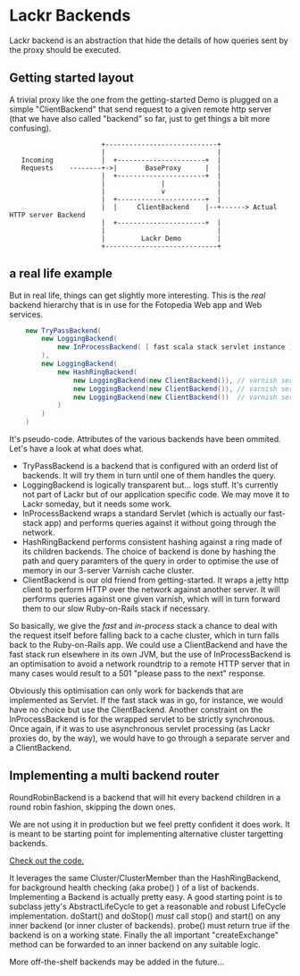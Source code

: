 Lackr Backends
==============

Lackr backend is an abstraction that hide the details of how queries sent by the proxy should be executed.

Getting started layout
----------------------

A trivial proxy like the one from the getting-started Demo is plugged on a simple "ClientBackend" that send
request to a given remote http server (that we have also called "backend" so far, just to get things a bit more
confusing).

```
                       +----------------------------+                                                                         
                       |                            |                                                                         
   Incoming            |  +----------------------+  |                                                                         
   Requests    --------+->|       BaseProxy      |  |                                                                         
                       |  +----------------------+  |                                                                         
                       |              |             |                                                                         
                       |              v             |                                                                         
                       |  +----------------------+  |                                                                         
                       |  |     ClientBackend    |--+------> Actual HTTP server Backend                                    
                       |  +----------------------+  |                                                                         
                       |                            |                                                                         
                       |         Lackr Demo         |                                                                         
                       +----------------------------+                                                                         
```

a real life example
-------------------

But in real life, things can get slightly more interesting. This is the _real_ backend hierarchy that is in
use for the Fotopedia Web app and Web services.

```java
    new TryPassBackend(
        new LoggingBackend(
            new InProcessBackend( [ fast scala stack servlet instance ] )
        ),
        new LoggingBackend(
            new HashRingBackend(
                new LoggingBackend(new ClientBackend()), // varnish server 1
                new LoggingBackend(new ClientBackend()), // varnish server 2
                new LoggingBackend(new ClientBackend())  // varnish server 3
            )
        )
    )
```

It's pseudo-code. Attributes of the various backends have been ommited. Let's have a look at what does what.

- TryPassBackend is a backend that is configured with an orderd list of backends. It will try them in turn until one
  of them handles the query.
- LoggingBackend is logically transparent but... logs stuff. It's currently not part of Lackr but of our
  application specific code. We may move it to Lackr someday, but it needs some work.
- InProcessBackend wraps a standard Servlet (which is actually our fast-stack app) and performs queries against it
  without going through the network.
- HashRingBackend performs consistent hashing against a ring made of its children backends. The choice of backend
  is done by hashing the path and query paramters of the query in order to optimise the use of memory in our
  3-server Varnish cache cluster.
- ClientBackend is our old friend from getting-started. It wraps a jetty http client to perform HTTP over the network
  against another server. It will performs queries against one given varnish, which will in turn forward them to our
  slow Ruby-on-Rails stack if necessary.

So basically, we give the *fast* and *in-process* stack a chance to deal with the request itself before falling back
to a cache cluster, which in turn falls back to the Ruby-on-Rails app. We could use a ClientBackend and have the fast
stack run elsewhere in its own JVM, but the use of InProcessBackend is an optimisation to avoid a network roundtrip to
a remote HTTP server that in many cases would result to a 501 "please pass to the next" response.

Obviously this optimisation can only work for backends that are implemented as Servlet. If the fast stack was in go,
for instance, we would have no choice but use the ClientBackend. Another constraint on the InProcessBackend is for the
wrapped servlet to be strictly synchronous. Once again, if it was to use asynchronous servlet processing (as Lackr
proxies do, by the way), we would have to go through a separate server and a ClientBackend.

Implementing a multi backend router
-----------------------------------

RoundRobinBackend is a backend that will hit every backend children in a round robin fashion, skipping the down
ones.

We are not using it in production but we feel pretty confident it does work. It is meant to be starting point for
implementing alternative cluster targetting backends. 

[Check out the code.](/src/main/java/com/fotonauts/lackr/backend/RoundRobinBackend.java)

It leverages the same Cluster/ClusterMember than the HashRingBackend, for background health checking (aka probe() )
of a list of backends. Implementing a Backend is actually pretty easy. A good starting point is to subclass jetty's
AbstractLifeCycle to get a reasonable and robust LifeCycle implementation. doStart() and doStop() *must* call stop()
and start() on any inner backend (or inner cluster of backends). probe() must return true iif the backend is on a
working state. Finally the all important "createExchange" method can be forwarded to an inner backend on any suitable
logic.

More off-the-shelf backends may be added in the future...
